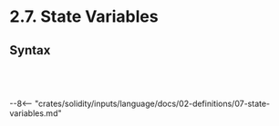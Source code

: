 <!-- This file is generated automatically by infrastructure scripts. Please don't edit by hand. -->

# 2.7. State Variables

## Syntax

```{ .ebnf #StateVariableDefinition }

```

<pre ebnf-snippet="StateVariableDefinition" style="display: none;"><a href="#StateVariableDefinition"><span class="k">StateVariableDefinition</span></a><span class="o"> = </span><span class="cm">(* type_name: *)</span><span class="o"> </span><a href="../../03-types/01-advanced-types#TypeName"><span class="k">TypeName</span></a><br /><span class="o">                          </span><span class="cm">(* attributes: *)</span><span class="o"> </span><a href="#StateVariableAttributes"><span class="k">StateVariableAttributes</span></a><br /><span class="o">                          </span><span class="cm">(* name: *)</span><span class="o"> </span><a href="../../05-expressions/06-identifiers#Identifier"><span class="k">IDENTIFIER</span></a><br /><span class="o">                          </span><span class="cm">(* value: *)</span><span class="o"> </span><a href="#StateVariableDefinitionValue"><span class="k">StateVariableDefinitionValue</span></a><span class="o">?</span><br /><span class="o">                          </span><span class="cm">(* semicolon: *)</span><span class="o"> </span><a href="../../01-file-structure/09-punctuation#Semicolon"><span class="k">SEMICOLON</span></a><span class="o">;</span></pre>

```{ .ebnf #StateVariableDefinitionValue }

```

<pre ebnf-snippet="StateVariableDefinitionValue" style="display: none;"><a href="#StateVariableDefinitionValue"><span class="k">StateVariableDefinitionValue</span></a><span class="o"> = </span><span class="cm">(* equal: *)</span><span class="o"> </span><a href="../../01-file-structure/09-punctuation#Equal"><span class="k">EQUAL</span></a><br /><span class="o">                               </span><span class="cm">(* value: *)</span><span class="o"> </span><a href="../../05-expressions/01-base-expressions#Expression"><span class="k">Expression</span></a><span class="o">;</span></pre>

```{ .ebnf #StateVariableAttributes }

```

<pre ebnf-snippet="StateVariableAttributes" style="display: none;"><a href="#StateVariableAttributes"><span class="k">StateVariableAttributes</span></a><span class="o"> = </span><span class="cm">(* item: *)</span><span class="o"> </span><a href="#StateVariableAttribute"><span class="k">StateVariableAttribute</span></a><span class="o">*</span><span class="o">;</span></pre>

```{ .ebnf #StateVariableAttribute }

```

<pre ebnf-snippet="StateVariableAttribute" style="display: none;"><a href="#StateVariableAttribute"><span class="k">StateVariableAttribute</span></a><span class="o"> = </span><span class="cm">(* variant: *)</span><span class="o"> </span><a href="../08-functions#OverrideSpecifier"><span class="k">OverrideSpecifier</span></a><span class="o"> </span><span class="cm">(* Introduced in 0.6.0 *)</span><br /><span class="o">                       | </span><span class="cm">(* variant: *)</span><span class="o"> </span><a href="../../01-file-structure/08-keywords#ConstantKeyword"><span class="k">CONSTANT_KEYWORD</span></a><br /><span class="o">                       | </span><span class="cm">(* variant: *)</span><span class="o"> </span><a href="../../01-file-structure/08-keywords#InternalKeyword"><span class="k">INTERNAL_KEYWORD</span></a><br /><span class="o">                       | </span><span class="cm">(* variant: *)</span><span class="o"> </span><a href="../../01-file-structure/08-keywords#PrivateKeyword"><span class="k">PRIVATE_KEYWORD</span></a><br /><span class="o">                       | </span><span class="cm">(* variant: *)</span><span class="o"> </span><a href="../../01-file-structure/08-keywords#PublicKeyword"><span class="k">PUBLIC_KEYWORD</span></a><br /><span class="o">                       | </span><span class="cm">(* variant: *)</span><span class="o"> </span><a href="../../01-file-structure/08-keywords#ImmutableKeyword"><span class="k">IMMUTABLE_KEYWORD</span></a><span class="o"> </span><span class="cm">(* Introduced in 0.6.5 *)</span><br /><span class="o">                       | </span><span class="cm">(* variant: *)</span><span class="o"> </span><a href="../../01-file-structure/08-keywords#TransientKeyword"><span class="k">TRANSIENT_KEYWORD</span></a><span class="o">;</span><span class="o"> </span><span class="cm">(* Introduced in 0.8.27 *)</span></pre>

--8<-- "crates/solidity/inputs/language/docs/02-definitions/07-state-variables.md"
